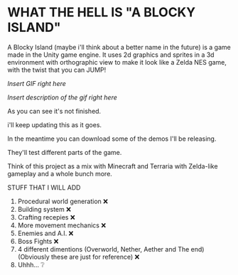 # WHAT THE HELL IS "A BLOCKY ISLAND"
A Blocky Island (maybe i'll think about a better name in the future) is a game made in the Unity game engine.
It uses 2d graphics and sprites in a 3d environment with orthographic view to make it look like a Zelda NES game, with the twist that you can JUMP!

*Insert GIF right here*

*Insert description of the gif right here*

As you can see it's not finished.

i'll keep updating this as it goes.

In the meantime you can download some of the demos I'll be releasing.

They'll test different parts of the game.

Think of this project as a mix with Minecraft and Terraria with Zelda-like gameplay and a whole bunch more. 

STUFF THAT I WILL ADD
1. Procedural world generation ❌
2. Building system ❌
3. Crafting recepies ❌
4. More movement mechanics ❌
5. Enemies and A.I. ❌
6. Boss Fights ❌
7. 4 different dimentions (Overworld, Nether, Aether and The end) (Obviously these are just for reference) ❌
8. Uhhh... ❔
